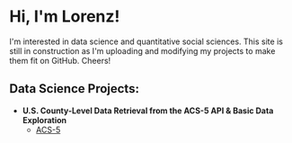 

<h1>Hi, I'm Lorenz!</h1>
<p class="normal-text">I'm interested in data science and quantitative social sciences. This site is still in construction as I'm uploading and modifying my projects to make them fit on GitHub. Cheers! </p>
<h2>Data Science Projects:</h2>


- <b>U.S. County-Level Data Retrieval from the ACS-5 API & Basic Data Exploration</b>
  - [ACS-5](https://github.com/LorenzEh/ACS-5)
